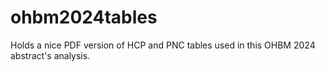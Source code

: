 # ohbm2024tables
Holds a nice PDF version of HCP and PNC tables used in this OHBM 2024 abstract's analysis.
